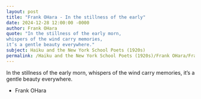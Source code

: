 ```yaml
---
layout: post
title: "Frank OHara - In the stillness of the early"
date: 2024-12-28 12:00:00 -0000
author: Frank OHara
quote: "In the stillness of the early morn,
whispers of the wind carry memories,
it’s a gentle beauty everywhere."
subject: Haiku and the New York School Poets (1920s)
permalink: /Haiku and the New York School Poets (1920s)/Frank OHara/Frank OHara - In the stillness of the early
---
```


In the stillness of the early morn,
whispers of the wind carry memories,
it’s a gentle beauty everywhere.

- Frank OHara
